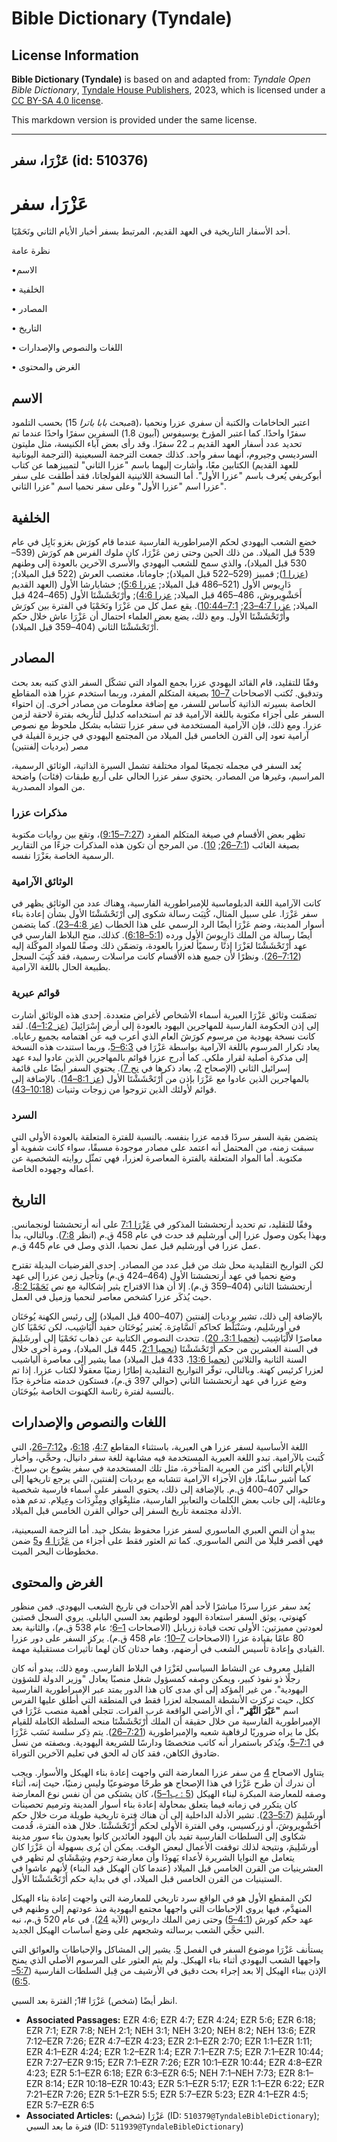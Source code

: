 # Bible Dictionary (Tyndale)

## License Information

**Bible Dictionary (Tyndale)** is based on and adapted from: _Tyndale Open Bible Dictionary_, [Tyndale House Publishers](https://tyndaleopenresources.com/), 2023, which is licensed under a [CC BY-SA 4.0 license](https://creativecommons.org/licenses/by-sa/4.0/legalcode.en).

This markdown version is provided under the same license.



--------------------------------

## عَزْرَا، سفر (id: 510376)

عَزْرَا، سفر
============

أحد الأسفار التاريخية في العهد القديم، المرتبط بسفر أخبار الأيام الثاني ونَحَمْيَا.

نظرة عامة

•الاسم

• الخلفية

• المصادر

• التاريخ

• اللغات والنصوص والإصدارات

• الغرض والمحتوى

الاسم
-----

بحسب التلمود (*مبحث بابا باترا* 15a)، اعتبر الحاخامات والكتبة أن سفري عزرا ونحميا سفرًا واحدًا. كما اعتبر المؤرخ يوسيفوس (آبيون 1\.8\) السفرين سفرًا واحدًا عندما تم تحديد عدد أسفار العهد القديم بـ 22 سفرًا. وقد رأى بعض آباء الكنيسة، مثل مليتون السرديسي وجيروم، أنهما سفر واحد. كذلك جمعت الترجمة السبعينية (الترجمة اليونانية للعهد القديم) الكتابين معًا، وأشارت إليهما باسم "عزرا الثاني" لتمييزهما عن كتاب أبوكريفي يُعرف باسم "عزرا الأول". أما النسخة اللاتينية الفولجاتا، فقد أطلقت على سفر عزرا اسم "عزرا الأول" وعلى سفر نحميا اسم "عزرا الثاني".

الخلفية
-------

خضع الشعب اليهودي لحكم الإمبراطورية الفارسية عندما قام كورَش بغزو بَابِل في عام 539 قبل الميلاد. من ذلك الحين وحتى زمن عَزْرَا، كان ملوك الفرس هم كورَش (539–530 قبل الميلاد)، والذي سمح للشعب اليهودي والأسرى الآخرين بالعودة إلى وطنهم ([عزرا 1](https://ref.ly/Ezra1:1-Ezra1:11)); قمبيز (529–522 قبل الميلاد); جاوماتا، مغتصب العرش (522 قبل الميلاد); دَارِيوس الأول (521–486 قبل الميلاد; [عزرا 5:6](https://ref.ly/Ezra5:6)); خشايارشا الأول (العهد القديم أَحَشْوِيروش، 486–465 قبل الميلاد; [عزرا 4:6](https://ref.ly/Ezra4:6)); وأَرْتَحْشَشْتَا الأول (465–424 قبل الميلاد; [عزرا 4:7–23](https://ref.ly/Ezra4:7-Ezra4:23); [7:1–10:44](https://ref.ly/Ezra7:1-Ezra10:44)). يقع عمل كل من عَزْرَا ونَحَمْيَا في الفترة بين كورَش وأَرْتَحْشَشْتَا الأول. ومع ذلك، يضع بعض العلماء احتمال أن عَزْرَا عاش خلال حكم أَرْتَحْشَشْتَا الثاني (404–359 قبل الميلاد).

المصادر
-------

وفقًا للتقليد، قام القائد اليهودي عزرا بجمع المواد التي تشكّل السفر الذي كتبه بعد بحث وتدقيق. تُكتب الاصحاحات [7–10](https://ref.ly/Ezra7:1-Ezra10:44) بصيغة المتكلم المفرد، وربما استخدم عزرا هذه المقاطع الخاصة بسيرته الذاتية كأساس للسفر، مع إضافة معلومات من مصادر أخرى. إن احتواء السفر على أجزاء مكتوبة باللغة الآرامية قد تم استخدامه كدليل لتأريخه بفترة لاحقة لزمن عزرا. ومع ذلك، فإن الآرامية المستخدمة في سفر عزرا تتشابه بشكل ملحوظ مع نصوص آرامية تعود إلى القرن الخامس قبل الميلاد من المجتمع اليهودي في جزيرة الفيلة في مصر (برديات إلفنتين)

يُعد السفر في مجمله تجميعًا لمواد مختلفة تشمل السيرة الذاتية، الوثائق الرسمية، المراسيم، وغيرها من المصادر. يحتوي سفر عزرا الحالي على أربع طبقات (فئات) واضحة من المواد المصدرية.

### مذكرات عزرا

تظهر بعض الأقسام في صيغة المتكلم المفرد ([7:27–9:15](https://ref.ly/Ezra7:27-Ezra9:15))، وتقع بين روايات مكتوبة بصيغة الغائب ([7:1–26](https://ref.ly/Ezra7:1-Ezra7:26); [10](https://ref.ly/Ezra10:1-Ezra10:44)). من المرجح أن تكون هذه المذكرات جزءًا من التقارير الرسمية الخاصة بعَزْرَا نفسه.

### الوثائق الآرامية

كانت الآرامية اللغة الدبلوماسية للإمبراطورية الفارسية، وهناك عدد من الوثائق يظهر في سفر عَزْرَا. على سبيل المثال، كُتِبَت رسالة شكوى إلى أَرْتَحْشَشْتَا الأول بشأن إعادة بناء أسوار المدينة، وضم عَزْرَا أيضًا الرد الرسمي على هذا الخطاب ([عز 4:8–23](https://ref.ly/Ezra4:8-Ezra4:23)). كما يتضمن أيضًا رسالة من الملك دَارِيوسَ الأول ورده ([5:1–6:18](https://ref.ly/Ezra5:1-Ezra6:18)). كذلك، منح البلاط الفارسي في عهد أَرْتَحْشَشْتَا لعَزْرَا إذنًا رسميًأ لعزرا بالعودة، وتضمّن ذلك وصفًا للمواد الموكّلة إليه ([7:12–26](https://ref.ly/Ezra7:12-Ezra7:26)). ونظرًا لأن جميع هذه الأقسام كانت مراسلات رسمية، فقد كُتِبَ السجل بطبيعة الحال باللغة الآرامية.

### قوائم عبرية

تضمّنت وثائق عَزْرَا العبرية أسماء الأشخاص لأغراض متعددة. إحدى هذه الوثائق أشارت إلى إذن الحكومة الفارسية للمهاجرين اليهود بالعودة إلى أرض إِسْرَائِيلَ ([عز 1:2–4](https://ref.ly/Ezra1:2-Ezra1:4)). لقد كانت نسخة يهودية من مرسوم كورَشَ العام الذي أعرب فيه عن اهتمامه بجميع رعاياه. يعاد تكرار المرسوم باللغة الآرامية بواسطة عَزْرَا في [6:3–5](https://ref.ly/Ezra6:3-Ezra6:5)، وربما استندت هذه النسخة إلى مذكرة أصلية لقرار ملكي. كما أدرج عزرا قوائم بالمهاجرين الذين عادوا لبدء عهد إسرائيل الثاني (الإصحاح [2](https://ref.ly/Ezra2:1-Ezra2:70)، يعاد ذكرها في [نح 7](https://ref.ly/Neh7:1-Neh7:73)). يحتوي السفر أيضًا على قائمة بالمهاجرين الذين عادوا مع عَزْرَا بإذن من أَرْتَحْشَشْتَا الأول ([عز 8:1–14](https://ref.ly/Ezra8:1-Ezra8:14)). بالإضافة إلى قوائم لأولئك الذين تزوجوا من زوجات وثنيات ([10:18–43](https://ref.ly/Ezra10:18-Ezra10:43)).

### السرد

يتضمن بقية السفر سردًا قدمه عزرا بنفسه. بالنسبة للفترة المتعلقة بالعودة الأولى التي سبقت زمنه، من المحتمل أنه اعتمد على مصادر موجودة مسبقًا، سواء كانت شفوية أو مكتوبة. أما المواد المتعلقة بالفترة المعاصرة لعزرا، فهي تمثّل روايته الشخصية عن أعماله وجهوده الخاصة.

التاريخ
-------

وفقًا للتقليد، تم تحديد أرتحششتا المذكور في [عَزْرَا 7:1](https://ref.ly/Ezra7:1) على أنه أرتحششتا لونجمانس. وبهذا يكون وصول عزرا إلى أورشليم قد حدث في عام 458 ق.م (انظر [7:8](https://ref.ly/Ezra7:8)). وبالتالي، بدأ عمل عزرا في أورشليم قبل عمل نحميا، الذي وصل في عام 445 ق.م.

لكن التواريخ التقليدية محل شك من قبل عدد من المصادر. إحدى الفرضيات البديلة تقترح وضع نحميا في عهد أرتحششتا الأول (464–424 ق.م) وتأجيل زمن عزرا إلى عهد أرتحششتا الثاني (404–359 ق.م). إلا أن هذا الاقتراح يثير إشكالية مع نص [نَحَمْيَا 8:2](https://ref.ly/Neh8:2)، حيث يُذكَر عزرا كشخص معاصر لنحميا وزميل في العمل.

بالإضافة إلى ذلك، تشير برديات إلفنتين (407–400 قبل الميلاد) إلى رئيس الكهنة يُوحَنَان في أورشَلِيم، وسَنْبَلَّط كحاكم ٱلسَّامِرَة. يُعتبر يُوحَنَان حفيد أَلْيَاشِيب، لكن نَحَمْيَا كان معاصرًا لأَلْيَاشِيب ([نحميا 3:1، 20](https://ref.ly/Neh3:1,Neh3:20)). تتحدث النصوص الكتابية عن ذهاب نَحَمْيَا إلى أورشَلِيمَ في السنة العشرين من حكم أَرْتَحْشَشْتَا ([نحميا 2:1](https://ref.ly/Neh2:1)، 445 قبل الميلاد)، ومرة أخرى خلال السنة الثانية والثلاثين ([نحميا 13:6](https://ref.ly/Neh13:6)، 433 قبل الميلاد) مما يشير إلى معاصرة ألياشيب لعزرا كرئيس كهنة. وبالتالي، توفّر التواريخ التقليدية إطارًا زمنيًا معقولًا لكتاب عزرا. إذا تم وضع عزرا في عهد أرتحششتا الثاني (حوالي 397 ق.م)، فستكون خدمته متأخرة جدًا بالنسبة لفترة رئاسة الكهنوت الخاصة بيُوحَنَان.

اللغات والنصوص والإصدارات
-------------------------

اللغة الأساسية لسفر عزرا هي العبرية، باستثناء المقاطع [4:7](https://ref.ly/Ezra4:7)، [6:18](https://ref.ly/Ezra6:18)، و[7:12–26](https://ref.ly/Ezra7:12-Ezra7:26)، التي كُتبت بالآرامية. تبدو اللغة العبرية المستخدمة فيه مشابهة للغة سفر دانيال، وحجَّي، وأخبار الأيام الثاني أكثر من العبرية المتأخرة، مثل تلك المستخدمة في سفر يشوع بن سيراخ. كما أُشير سابقًا، فإن الأجزاء الآرامية تتشابه مع برديات إلفنتين، التي يرجع تاريخها إلى حوالي 407–400 ق.م. بالإضافة إلى ذلك، يحتوي السفر على أسماء فارسية شخصية وعائلية، إلى جانب بعض الكلمات والتعابير الفارسية، مثلبِغْوَاي ومِثْرِدَاث وعِيلام. تدعم هذه الأدلة مجتمعة تأريخ السفر إلى حوالي القرن الخامس قبل الميلاد.

يبدو أن النص العبري الماسوري لسفر عزرا محفوظ بشكل جيد. أما الترجمة السبعينية، فهي أقصر قليلًا من النص الماسوري. كما تم العثور فقط على أجزاء من [عَزْرَا 4](https://ref.ly/Ezra4:1-Ezra4:24) و[5](https://ref.ly/Ezra5:1-Ezra5:17) ضمن مخطوطات البحر الميت.

الغرض والمحتوى
--------------

يُعد سفر عزرا سردًا مباشرًا لأحد أهم الأحداث في تاريخ الشعب اليهودي. فمن منظور كهنوتي، يوثق السفر استعادة اليهود لوطنهم بعد السبي البابلي. يروي السجل قصتين لعودتين مميزتين: الأولى تحت قيادة زربابل (الاصحاحات [1–6](https://ref.ly/Ezra1:1-Ezra6:22)؛ عام 538 ق.م)، والثانية بعد 80 عامًا بقيادة عزرا (الاصحاحات [7–10](https://ref.ly/Ezra7:1-Ezra10:44)؛ عام 458 ق.م). يركز السفر على دور عزرا القيادي وإعادة تأسيس الشعب في أرضهم، وهما حدثان كان لهما تأثيرات مستقبلية مهمة.

القليل معروف عن النشاط السياسي لعَزْرَا في البلاط الفارسي. ومع ذلك، يبدو أنه كان رجلًا ذو نفوذ كبير، ويمكن وصفه كمسؤول شغل منصبًا يعادل "وزير الدولة للشؤون اليهودية". من غير المؤكد إلى أي مدى كان هذا الدور يمتد عبر الإمبراطورية الفارسية ككل، حيث تركزت الأنشطة المسجلة لعزرا فقط في المنطقة التي أطلق عليها الفرس اسم **"عَبْرَ النَّهْر"**، أي الأراضي الواقعة غرب الفرات. تتجلى أهمية منصب عَزْرَا في الإمبراطورية الفارسية من خلال حقيقة أن الملك أَرْتَحْشَشْتَا منحه السلطة الكاملة للقيام بكل ما يراه ضروريًا لرفاهية شعبه والإمبراطورية ([7:21–26](https://ref.ly/Ezra7:21-Ezra7:26)). يتم ذِكر سلسة نَسَب عَزْرَا في [7:1–5](https://ref.ly/Ezra7:1-Ezra7:5)، ويُذكر باستمرار أنه كاتب متخصصًا ودارسًا للشريعة اليهودية. وبصفته من نسل صَادوق الكاهن، فقد كان له الحق في تعليم الآخرين التوراة.

يتناول الاصحاح [4](https://ref.ly/Ezra4:1-Ezra4:24) من سفر عزرا المعارضة التي واجهت إعادة بناء الهيكل والأسوار. ويجب أن ندرك أن طرح عَزْرَا في هذا الإصحاح هو طرحًا موضوعيًا وليس زمنيًا، حيث إنه، أثناء وصفه للمعارضة المبكرة لبناء الهيكل ([5 : ب1–5](https://ref.ly/Ezra5:1-Ezra5:5))، كان يشتكى من أن نفس نوع المعارضة كان يتكرر في زمانه فيما يتعلق بمحاولة إعادة بناء أسوار المدينة وترميم تحصينات أورشَلِيمَ ([5:7–23](https://ref.ly/Ezra5:7-Ezra5:23)). تشير الأدلة الداخلية إلى أن هناك فترة تاريخية طويلة مرت خلال حكم أَحَشْوِيروشَ، أو زركسيس، وفي الفترة الأولى لحكم أَرْتَحْشَشْتَا. خلال هذه الفترة، قُدمت شكاوى إلى السلطات الفارسية تفيد بأن اليهود العائدين كانوا يعيدون بناء سور مدينة أورشَلِيمَ، ونتيجة لذلك توقفت الأعمال لبعض الوقت. يمكن أن يُرى بسهولة أن عَزْرَا كان يتعامل مع النوايا الشريرة لأعداء يَهوذَا وأن معارضة رَحوم وشِمْشَاي لم تظهر في العشرينيات من القرن الخامس قبل الميلاد (عندما كان الهيكل قيد البناء) لأنهم عاشوا في الستينيات من القرن الخامس قبل الميلاد، أي في بداية حكم أَرْتَحْشَشْتَا الأول.

لكن المقطع الأول هو في الواقع سرد تاريخي للمعارضة التي واجهت إعادة بناء الهيكل المنهدَّم، فيها يروي الإحباطات التي واجهها مجتمع اليهودية منذ عودتهم إلى وطنهم في عهد حكم كورش ([4:1–5](https://ref.ly/Ezra4:1-Ezra4:5)) وحتى زمن الملك داريوس (الآية [24](https://ref.ly/Ezra4:24)). في عام 520 ق.م، نبه النبي حجَّي الشعب برسالته وشجعهم على وضع أساسات الهيكل الجديد.

يستأنف عَزْرَا موضوع السفر في الفصل [5](https://ref.ly/Ezra5:1-Ezra5:17). يشير إلى المشاكل والإحباطات والعوائق التي واجهها الشعب اليهودي أثناء بناء الهيكل. ولم يتم العثور على المرسوم الأصلي الذي يمنح الإذن ببناء الهيكل إلا بعد إجراء بحث دقيق في الأرشيف من قِبل السلطات الفارسية ([5:7–6:5](https://ref.ly/Ezra5:7-Ezra6:5)).

انظر أيضًا (شخص) عَزْرَا \#1; الفترة بعد السبي.

* **Associated Passages:** EZR 4:6; EZR 4:7; EZR 4:24; EZR 5:6; EZR 6:18; EZR 7:1; EZR 7:8; NEH 2:1; NEH 3:1; NEH 3:20; NEH 8:2; NEH 13:6; EZR 7:12–EZR 7:26; EZR 4:7–EZR 4:23; EZR 2:1–EZR 2:70; EZR 1:1–EZR 1:11; EZR 4:1–EZR 4:24; EZR 1:2–EZR 1:4; EZR 7:1–EZR 7:5; EZR 7:1–EZR 10:44; EZR 7:27–EZR 9:15; EZR 7:1–EZR 7:26; EZR 10:1–EZR 10:44; EZR 4:8–EZR 4:23; EZR 5:1–EZR 6:18; EZR 6:3–EZR 6:5; NEH 7:1–NEH 7:73; EZR 8:1–EZR 8:14; EZR 10:18–EZR 10:43; EZR 5:1–EZR 5:17; EZR 1:1–EZR 6:22; EZR 7:21–EZR 7:26; EZR 5:1–EZR 5:5; EZR 5:7–EZR 5:23; EZR 4:1–EZR 4:5; EZR 5:7–EZR 6:5
* **Associated Articles:** عَزْرَا (شخص) (ID: `510379@TyndaleBibleDictionary`); فترة ما بعد السبي (ID: `511939@TyndaleBibleDictionary`)

